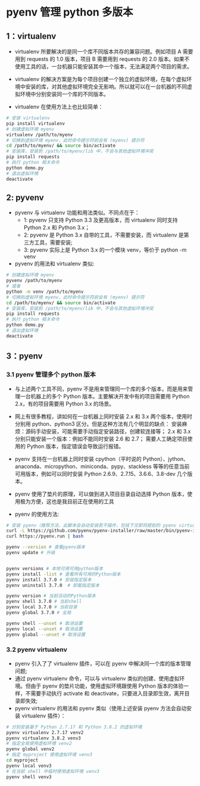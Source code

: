 
# pyenv 管理 python 多版本

## 1：virtualenv

- virtualenv 所要解决的是同一个库不同版本共存的兼容问题。例如项目 A 需要用到 requests 的 1.0 版本，项目 B 需要用到 requests 的 2.0 版本。如果不使用工具的话，一台机器只能安装其中一个版本，无法满足两个项目的需求。
- virtualenv 的解决方案是为每个项目创建一个独立的虚拟环境，在每个虚拟环境中安装的库，对其他虚拟环境完全无影响。所以就可以在一台机器的不同虚拟环境中分别安装同一个库的不同版本。

- virtualenv 在使用方法上也比较简单：

```bash
# 安装 virtualenv
pip install virtualenv
# 创建虚拟环境 myenv
virtualenv /path/to/myenv
# 切换到虚拟环境 myenv，此时命令提示符前会有 (myenv) 提示符
cd /path/to/myenv/ && source bin/activate
# 安装库，安装到 /path/to/myenv/lib 中，不会与其他虚拟环境冲突
pip install requests
# 执行 python 相关命令
python demo.py
# 退出虚拟环境
deactivate

```

## 2: pyvenv

- pyvenv 与 virtualenv 功能和用法类似。不同点在于：
  - 1: pyvenv 只支持 Python 3.3 及更高版本，而 virtualenv 同时支持 Python 2.x 和 Python 3.x；
  - 2: pyvenv 是 Python 3.x 自带的工具，不需要安装，而 virtualenv 是第三方工具，需要安装;
  - 3: pyvenv 实际上是 Python 3.x 的一个模块 venv，等价于 python -m venv
- pyvenv 的用法和 virtualenv 类似:

```bash
# 创建虚拟环境 myenv
pyvenv /path/to/myenv
# 或者
python -m venv /path/to/myenv
# 切换到虚拟环境 myenv，此时命令提示符前会有 (myenv) 提示符
cd /path/to/myenv/ && source bin/activate
# 安装库，安装到 /path/to/myenv/lib 中，不会与其他虚拟环境冲突
pip install requests
# 执行 python 相关命令
python demo.py
# 退出虚拟环境
deactivate
```

## 3：pyenv

### 3.1 pyenv 管理多个 python 版本

- 与上述两个工具不同，pyenv 不是用来管理同一个库的多个版本，而是用来管理一台机器上的多个 Python 版本。主要解决开发中有的项目需要用 Python 2.x，有的项目需要用 Python 3.x 的场景。

- 网上有很多教程，讲如何在一台机器上同时安装 2.x 和 3.x 两个版本，使用时分别用 python、python3 区分。但是这种方法有几个明显的缺点：
  安装麻烦：源码手动安装，可能需要手动指定安装路径，创建软连接等；
  2.x 和 3.x 分别只能安装一个版本：例如不能同时安装 2.6 和 2.7；
  需要人工确定项目使用的 Python 版本，指定错误会导致运行报错。
- pyenv 支持在一台机器上同时安装 cpython（平时说的 Python）、jython、anaconda、micropython、miniconda、pypy、stackless 等等的任意当前可用版本，例如可以同时安装 Python 2.6.9、2.7.15、3.6.6、3.8-dev 几个版本。
- pyenv 使用了垫片的原理，可以做到进入项目目录自动选择 Python 版本，使用极为方便，这也是我目前正在使用的工具

- pyenv 的使用方法:

```bash
# 安装 pyenv（推荐方法，此脚本会自动安装若干插件，包括下文即将提到的 pyenv virtualenv）
curl -L https://github.com/pyenv/pyenv-installer/raw/master/bin/pyenv-installer | bash
curl https://pyenv.run | bash

pyenv --version # 查看pyenv版本
pyenv update # 升级


pyenv versions # 本地可用可用python版本
pyenv install -list # 查看所有可用的Python版本
pyenv install 3.7.0 # 安装指定版本
pyenv uninstall 3.7.0  # 卸载指定版本

pyenv version # 当前活动的Python版本
pyenv shell 3.7.0 # 当前shell
pyenv local 3.7.0 # 当前目录
pyenv global 3.7.0 # 全局

pyenv shell --unset # 取消设置
pyenv local --unset # 取消设置
pyenv global --unset # 取消设置


```

### 3.2 pyenv virtualenv

- pyenv 引入了了 virtualenv 插件，可以在 pyenv 中解决同一个库的版本管理问题;
- 通过 pyenv virtualenv 命令，可以与 virtualenv 类似的创建、使用虚拟环境。但由于 pyenv 的垫片功能，使用虚拟环境跟使用 Python 版本的体验一样，不需要手动执行 activate 和 deactivate，只要进入目录即生效，离开目录即失效;
- pyenv virtualenv 的用法和 pyenv 类似（使用上述安装 pyenv 方法会自动安装 virtualenv 插件）：

```bash
# 分别安装基于 Python 2.7.17 和 Python 3.8.2 的虚拟环境
pyenv virtualenv 2.7.17 venv2
pyenv virtualenv 3.8.2 venv3
# 指定全局使用虚拟环境 venv2
pyenv global venv2
# 指定 myproject 使用虚拟环境 venv3
cd myproject
pyenv local venv3
# 在当前 shell 中临时使用虚拟环境 venv3
pyenv shell venv3

```
